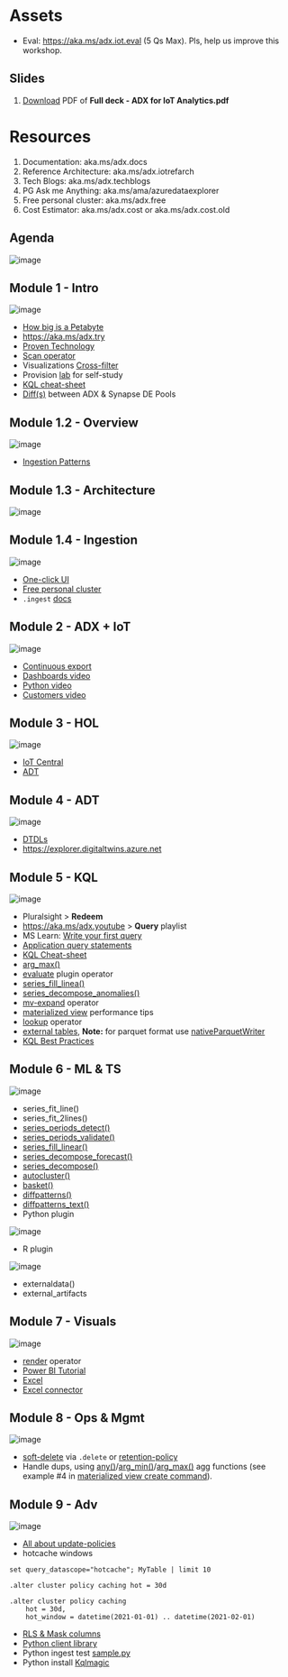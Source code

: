 # Assets

* Eval: https://aka.ms/adx.iot.eval (5 Qs Max). Pls, help us improve this workshop.

## Slides
1. [Download](url) PDF of **Full deck - ADX for IoT Analytics.pdf**

# Resources 

1. Documentation: aka.ms/adx.docs
2. Reference Architecture: aka.ms/adx.iotrefarch
3. Tech Blogs: aka.ms/adx.techblogs
4. PG Ask me Anything: aka.ms/ama/azuredataexplorer
5. Free personal cluster: aka.ms/adx.free 
6. Cost Estimator: aka.ms/adx.cost or aka.ms/adx.cost.old


## Agenda
![image](https://user-images.githubusercontent.com/4984616/163595941-74cfd3ce-5ac7-4529-a998-3230a0adf53e.png)

## Module 1 - Intro
![image](https://user-images.githubusercontent.com/4984616/163595966-85ec03f7-2736-464a-ab35-3273b7e7745c.png)

* [How big is a Petabyte](https://www.bing.com/images/search?view=detailV2&ccid=V7WQ9yZ2&id=2511310F4A21ACFBB2D2E8048131F6CAA4B6C387&thid=OIP.V7WQ9yZ2UwCrSZwj1uZdIAHaPj&mediaurl=https%3a%2f%2finfo.cobaltiron.com%2fhs-fs%2fhubfs%2fhow-big-is-a-petabyte-graphic.jpg%3fwidth%3d600%26name%3dhow-big-is-a-petabyte-graphic.jpg&cdnurl=https%3a%2f%2fth.bing.com%2fth%2fid%2fR.57b590f726765300ab499c23d6e65d20%3frik%3dh8O2pMr2MYEE6A%26pid%3dImgRaw%26r%3d0&exph=1260&expw=600&q=how+big+is+a+petabyte&simid=608049176200178479&FORM=IRPRST&ck=1A985FD16C50CC253256647977035BBD&selectedIndex=0&ajaxhist=0&ajaxserp=0)
* https://aka.ms/adx.try
* [Proven Technology](https://aka.ms/adx.kustomers) 
* [Scan operator](https://techcommunity.microsoft.com/t5/azure-data-explorer-blog/the-new-scan-operator-process-mining-in-azure-data-explorer/ba-p/2378795)
* Visualizations [Cross-filter](https://techcommunity.microsoft.com/t5/azure-data-explorer-blog/adx-dashboards-november-2021-updates/ba-p/2956518?lightbox-message-images-2956518=326461i0206BB959AA3CBAB)
* Provision [lab](https://aka.ms/adx.lab) for self-study
* [KQL cheat-sheet](https://techcommunity.microsoft.com/t5/azure-data-explorer-blog/azure-data-explorer-kql-cheat-sheets/ba-p/1057404)
* [Diff(s)](https://docs.microsoft.com/azure/synapse-analytics/data-explorer/data-explorer-compare) between ADX & Synapse DE Pools


## Module 1.2 - Overview
![image](https://user-images.githubusercontent.com/4984616/163596990-f15ead24-3992-4a66-8d1c-f28aaa12e5d7.png)

* [Ingestion Patterns](https://docs.microsoft.com/azure/data-explorer/ingest-data-overview#batching-vs-streaming-ingestion)


## Module 1.3 - Architecture
![image](https://user-images.githubusercontent.com/4984616/163597294-5279e840-4a5f-4ea2-92b7-3a2376fda9a8.png)


## Module 1.4 - Ingestion
![image](https://user-images.githubusercontent.com/4984616/163597332-dc65f90f-d06c-4cb3-b0b3-f316c6142d7f.png)

* [One-click UI](https://docs.microsoft.com/azure/data-explorer/ingest-data-one-click)
* [Free personal cluster](https://aka.ms/adx.free)
* `.ingest` [docs](https://docs.microsoft.com/azure/data-explorer/kusto/management/data-ingestion/ingest-from-storage)


## Module 2 - ADX + IoT
![image](https://user-images.githubusercontent.com/4984616/163597618-8d1db20d-21b8-43ae-8551-f2294273a17c.png)

* [Continuous export](https://docs.microsoft.com/azure/data-explorer/kusto/management/data-export/continuous-data-export)
* [Dashboards video](https://youtu.be/n5wMgkQzbWw?t=640)
* [Python video](https://youtu.be/n5wMgkQzbWw?t=801)
* [Customers video](https://youtu.be/n5wMgkQzbWw?t=917)


## Module 3 - HOL
![image](https://user-images.githubusercontent.com/4984616/163598072-64a98c05-05ed-49b8-8ff0-45be80a110d5.png)

* [IoT Central](https://iotcentralpm10774domain.azureiotcentral.com/devices)
* [ADT](https://digitaltwinpm10774.api.eus.digitaltwins.azure.net)


## Module 4 - ADT
![image](https://user-images.githubusercontent.com/4984616/163598234-60375948-015f-48bd-bd1e-4de87164917d.png)

* [DTDLs](https://github.com/Azure/ADXIoTAnalytics/tree/main/dtconfig)
* https://explorer.digitaltwins.azure.net


## Module 5 - KQL
![image](https://user-images.githubusercontent.com/4984616/163598419-51586355-1167-4857-9a12-f8dcd25b86e6.png)

* Pluralsight > **Redeem**
* https://aka.ms/adx.youtube > **Query** playlist
* MS Learn: [Write your first query](https://docs.microsoft.com/en-us/learn/modules/write-first-query-kusto-query-language/)
* [Application query statements](https://docs.microsoft.com/azure/data-explorer/kusto/query/statements?pivots=azuredataexplorer#application-query-statements)
* [KQL Cheat-sheet](https://techcommunity.microsoft.com/t5/azure-data-explorer-blog/azure-data-explorer-kql-cheat-sheets/ba-p/1057404)
* [arg_max()](https://docs.microsoft.com/azure/data-explorer/kusto/query/arg-max-aggfunction)
* [evaluate](https://docs.microsoft.com/azure/data-explorer/kusto/query/evaluateoperator) plugin operator
* [series_fill_linea()](https://docs.microsoft.com/azure/data-explorer/kusto/query/series-fill-linearfunction)
* [series_decompose_anomalies()](https://docs.microsoft.com/azure/data-explorer/kusto/query/series-decompose-anomaliesfunction)
* [mv-expand](https://docs.microsoft.com/azure/data-explorer/kusto/query/mvexpandoperator) operator
* [materialized view](https://docs.microsoft.com/azure/data-explorer/kusto/management/materialized-views/materialized-view-create#backfill-a-materialized-view) performance tips
* [lookup](https://docs.microsoft.com/azure/data-explorer/kusto/query/lookupoperator) operator
* [external tables](https://docs.microsoft.com/azure/data-explorer/kusto/query/schema-entities/externaltables), **Note:** for parquet format use [nativeParquetWriter](https://docs.microsoft.com/azure/data-explorer/kusto/management/data-export/export-data-to-an-external-table)
* [KQL Best Practices](https://aka.ms/adx/query.bp)


## Module 6 - ML & TS
![image](https://user-images.githubusercontent.com/4984616/163603772-4118557a-4b55-4162-a608-523c207e7665.png)

* series_fit_line()
* series_fit_2lines()
* [series_periods_detect()](https://docs.microsoft.com/azure/data-explorer/kusto/query/series-periods-detectfunction)
* [series_periods_validate()](https://docs.microsoft.com/azure/data-explorer/kusto/query/series-periods-validatefunction)
* [series_fill_linear()](https://docs.microsoft.com/azure/data-explorer/kusto/query/series-fill-linearfunction)
* [series_decompose_forecast()](https://docs.microsoft.com/azure/data-explorer/kusto/query/series-decompose-forecastfunction)
* [series_decompose()](https://docs.microsoft.com/azure/data-explorer/kusto/query/series-decomposefunction)
* [autocluster()](https://docs.microsoft.com/azure/data-explorer/kusto/query/autoclusterplugin)
* [basket()](https://docs.microsoft.com/azure/data-explorer/kusto/query/basketplugin)
* [diffpatterns()](https://docs.microsoft.com/azure/data-explorer/kusto/query/diffpatternsplugin)
* [diffpatterns_text()](https://docs.microsoft.com/azure/data-explorer/kusto/query/diffpatterns-textplugin)
* Python plugin

![image](https://user-images.githubusercontent.com/4984616/163604217-762c65e4-e7f8-4d31-89a0-df566f807d06.png)
* R plugin

![image](https://user-images.githubusercontent.com/4984616/163604313-244b958f-1d28-46ba-b330-ea1537eee760.png)
* externaldata()
* external_artifacts


## Module 7 - Visuals
![image](https://user-images.githubusercontent.com/4984616/163604498-096f834a-71fd-4eaf-88ca-079a5df7ef5a.png)

* [render](https://docs.microsoft.com/azure/data-explorer/kusto/query/renderoperator?pivots=azuredataexplorer) operator
* [Power BI Tutorial](https://docs.microsoft.com/azure/data-explorer/visualize-power-bi)
* [Excel](https://techcommunity.microsoft.com/t5/azure-data-explorer-blog/direct-query-from-excel-to-azure-data-explorer-aka-kusto/ba-p/2973596)
* [Excel connector](https://docs.microsoft.com/azure/data-explorer/excel-connector)


## Module 8 - Ops & Mgmt
![image](https://user-images.githubusercontent.com/4984616/163607687-d6739d52-89c4-47c1-888a-23c346e0dd97.png)

* [soft-delete](https://docs.microsoft.com/azure/data-explorer/kusto/concepts/data-soft-delete)  via `.delete` or [retention-policy](https://docs.microsoft.com/azure/data-explorer/delete-data#delete-data-using-a-retention-policy)
* Handle dups, using [any()](https://docs.microsoft.com/azure/data-explorer/kusto/query/take-any-aggfunction)/[arg_min()](https://docs.microsoft.com/azure/data-explorer/kusto/query/arg-min-aggfunction)/[arg_max()](https://docs.microsoft.com/azure/data-explorer/kusto/query/arg-max-aggfunction) agg functions (see example #4 in [materialized view create command](https://docs.microsoft.com/azure/data-explorer/kusto/management/materialized-views/materialized-view-create)).


## Module 9 - Adv
![image](https://user-images.githubusercontent.com/4984616/163608233-29e0c764-b3a4-49d8-9265-571dbed86e0e.png)

* [All about update-policies](https://y0nil.github.io/kusto.blog/blog-posts/update-policies.html)
* hotcache windows
```
set query_datascope="hotcache"; MyTable | limit 10

.alter cluster policy caching hot = 30d

.alter cluster policy caching
    hot = 30d, 
    hot_window = datetime(2021-01-01) .. datetime(2021-02-01)
```
* [RLS & Mask columns](https://docs.microsoft.com/azure/data-explorer/kusto/management/rowlevelsecuritypolicy)
* [Python client library](https://docs.microsoft.com/azure/data-explorer/kusto/api/python/kusto-python-client-library)
* Python ingest test [sample.py](https://github.com/Azure/azure-kusto-python/blob/master/azure-kusto-ingest/tests/sample.py)
* Python install [Kqlmagic](https://docs.microsoft.com/sql/azure-data-studio/notebooks/notebooks-kqlmagic)

